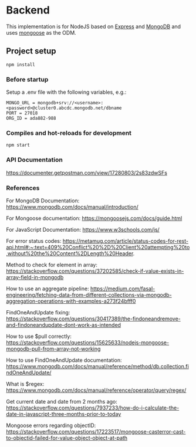 # Backend

This implementation is for NodeJS based on [Express](https://expressjs.com/) and [MongoDB](https://www.mongodb.com/) and uses [mongoose](https://mongoosejs.com/) as the ODM.

## Project setup
```
npm install
```

### Before startup 
Setup a .env file with the following variables, e.g.:

```
MONGO_URL = mongodb+srv://<username>:<password>@cluster0.abcdc.mongodb.net/dbname
PORT = 27018
ORG_ID = ada882-988
```

### Compiles and hot-reloads for development
```
npm start
```

### API Documentation
https://documenter.getpostman.com/view/17280803/2s83zdwSFs

### References

For MongoDB Documentation:
https://www.mongodb.com/docs/manual/introduction/

For Mongoose documentation:
https://mongoosejs.com/docs/guide.html

For JavaScript Documentation:
https://www.w3schools.com/js/

For error status codes:
https://metamug.com/article/status-codes-for-rest-api.html#:~:text=409%20Conflict%20%2D%20Client%20attempting%20to,without%20the%20Content%2DLength%20Header.

Method to check for element in array:
https://stackoverflow.com/questions/37202585/check-if-value-exists-in-array-field-in-mongodb

How to use an aggregate pipeline:
https://medium.com/fasal-engineering/fetching-data-from-different-collections-via-mongodb-aggregation-operations-with-examples-a273f24bfff0


FindOneAndUpdate fixing:
https://stackoverflow.com/questions/30417389/the-findoneandremove-and-findoneandupdate-dont-work-as-intended

How to use $pull correctly:
https://stackoverflow.com/questions/15625633/nodejs-mongoose-mongodb-pull-from-array-not-working

How to use FindOneAndUpdate documentation:
https://www.mongodb.com/docs/manual/reference/method/db.collection.findOneAndUpdate/

What is $regex:
https://www.mongodb.com/docs/manual/reference/operator/query/regex/

Get current date and date from 2 months ago:
https://stackoverflow.com/questions/7937233/how-do-i-calculate-the-date-in-javascript-three-months-prior-to-today

Mongoose errors regarding objectID:
https://stackoverflow.com/questions/17223517/mongoose-casterror-cast-to-objectid-failed-for-value-object-object-at-path





